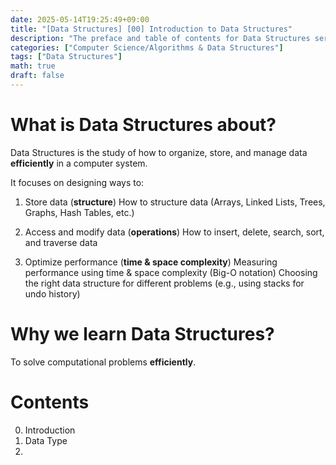 ```yaml
---
date: 2025-05-14T19:25:49+09:00
title: "[Data Structures] [00] Introduction to Data Structures"
description: "The preface and table of contents for Data Structures series"
categories: ["Computer Science/Algorithms & Data Structures"]
tags: ["Data Structures"]
math: true
draft: false
---
```


# What is Data Structures about?

Data Structures is the study of how to organize, store, and manage data **efficiently** in a computer system.

It focuses on designing ways to:
1.	Store data (**structure**)
    How to structure data (Arrays, Linked Lists, Trees, Graphs, Hash Tables, etc.)

2.	Access and modify data (**operations**)
    How to insert, delete, search, sort, and traverse data

3.	Optimize performance (**time & space complexity**)
    Measuring performance using time & space complexity (Big-O notation)
    Choosing the right data structure for different problems (e.g., using stacks for undo history)


# Why we learn Data Structures?
To solve computational problems **efficiently**.

# Contents
0. Introduction
1. Data Type
2. 